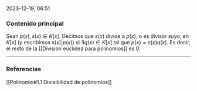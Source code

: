 2023-12-19, 06:51
### Contenido principal

Sean $p(x), s(x) \in K[x]$. Decimos que $s(x)$ divide a $p(x)$, o es divisor suyo, en $K[x]$ (y escribimos $s(x) | p(x))$ si $\exists q(x) \in K[x]$ tal que $p(x) = s(x)q(x)$. Es decir, el resto de la [[División euclídea para polinomios]] es $0$.

--- 
### Referencias

[[Polinomio#1.1 Divisibilidad de polinomios]]